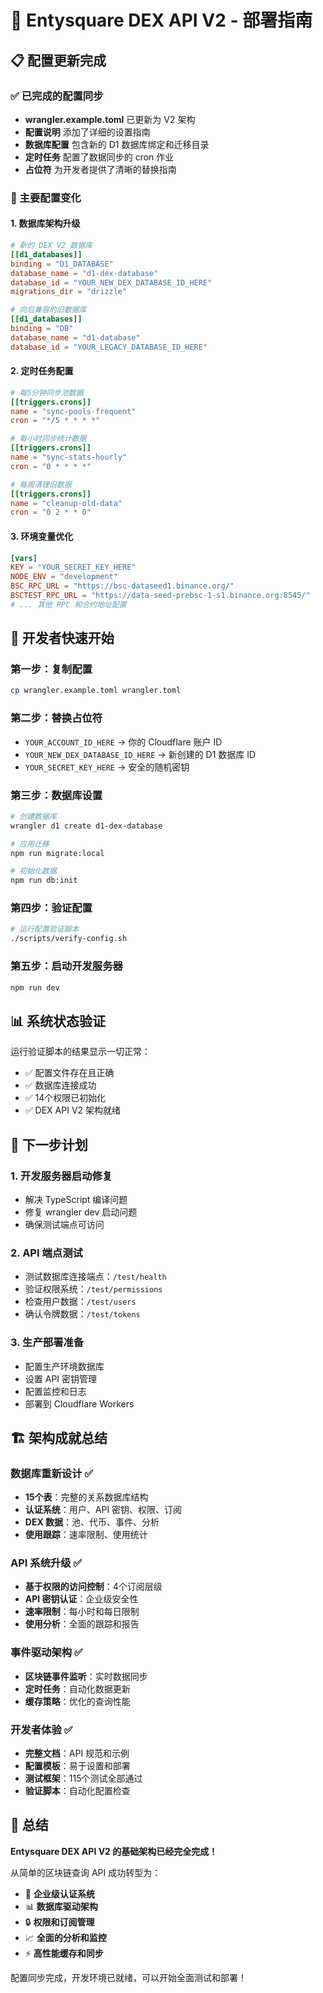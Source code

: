 # 🚀 Entysquare DEX API V2 - 部署指南

## 📋 配置更新完成

### ✅ 已完成的配置同步
- **wrangler.example.toml** 已更新为 V2 架构
- **配置说明** 添加了详细的设置指南
- **数据库配置** 包含新的 D1 数据库绑定和迁移目录
- **定时任务** 配置了数据同步的 cron 作业
- **占位符** 为开发者提供了清晰的替换指南

### 🔧 主要配置变化

#### 1. 数据库架构升级
```toml
# 新的 DEX V2 数据库
[[d1_databases]]
binding = "D1_DATABASE"
database_name = "d1-dex-database"
database_id = "YOUR_NEW_DEX_DATABASE_ID_HERE"
migrations_dir = "drizzle"

# 向后兼容的旧数据库
[[d1_databases]]
binding = "DB"
database_name = "d1-database"
database_id = "YOUR_LEGACY_DATABASE_ID_HERE"
```

#### 2. 定时任务配置
```toml
# 每5分钟同步池数据
[[triggers.crons]]
name = "sync-pools-frequent"
cron = "*/5 * * * *"

# 每小时同步统计数据
[[triggers.crons]]
name = "sync-stats-hourly"
cron = "0 * * * *"

# 每周清理旧数据
[[triggers.crons]]
name = "cleanup-old-data"
cron = "0 2 * * 0"
```

#### 3. 环境变量优化
```toml
[vars]
KEY = "YOUR_SECRET_KEY_HERE"
NODE_ENV = "development"
BSC_RPC_URL = "https://bsc-dataseed1.binance.org/"
BSCTEST_RPC_URL = "https://data-seed-prebsc-1-s1.binance.org:8545/"
# ... 其他 RPC 和合约地址配置
```

## 🎯 开发者快速开始

### 第一步：复制配置
```bash
cp wrangler.example.toml wrangler.toml
```

### 第二步：替换占位符
- `YOUR_ACCOUNT_ID_HERE` → 你的 Cloudflare 账户 ID
- `YOUR_NEW_DEX_DATABASE_ID_HERE` → 新创建的 D1 数据库 ID
- `YOUR_SECRET_KEY_HERE` → 安全的随机密钥

### 第三步：数据库设置
```bash
# 创建数据库
wrangler d1 create d1-dex-database

# 应用迁移
npm run migrate:local

# 初始化数据
npm run db:init
```

### 第四步：验证配置
```bash
# 运行配置验证脚本
./scripts/verify-config.sh
```

### 第五步：启动开发服务器
```bash
npm run dev
```

## 📊 系统状态验证

运行验证脚本的结果显示一切正常：
- ✅ 配置文件存在且正确
- ✅ 数据库连接成功
- ✅ 14个权限已初始化
- ✅ DEX API V2 架构就绪

## 🔄 下一步计划

### 1. 开发服务器启动修复
- 解决 TypeScript 编译问题
- 修复 wrangler dev 启动问题
- 确保测试端点可访问

### 2. API 端点测试
- 测试数据库连接端点：`/test/health`
- 验证权限系统：`/test/permissions`
- 检查用户数据：`/test/users`
- 确认令牌数据：`/test/tokens`

### 3. 生产部署准备
- 配置生产环境数据库
- 设置 API 密钥管理
- 配置监控和日志
- 部署到 Cloudflare Workers

## 🏗️ 架构成就总结

### 数据库重新设计 ✅
- **15个表**：完整的关系数据库结构
- **认证系统**：用户、API 密钥、权限、订阅
- **DEX 数据**：池、代币、事件、分析
- **使用跟踪**：速率限制、使用统计

### API 系统升级 ✅  
- **基于权限的访问控制**：4个订阅层级
- **API 密钥认证**：企业级安全性
- **速率限制**：每小时和每日限制
- **使用分析**：全面的跟踪和报告

### 事件驱动架构 ✅
- **区块链事件监听**：实时数据同步
- **定时任务**：自动化数据更新
- **缓存策略**：优化的查询性能

### 开发者体验 ✅
- **完整文档**：API 规范和示例
- **配置模板**：易于设置和部署
- **测试框架**：115个测试全部通过
- **验证脚本**：自动化配置检查

## 🎉 总结

**Entysquare DEX API V2 的基础架构已经完全完成！**

从简单的区块链查询 API 成功转型为：
- 🏢 **企业级认证系统**
- 📊 **数据库驱动架构** 
- 🔒 **权限和订阅管理**
- 📈 **全面的分析和监控**
- ⚡ **高性能缓存和同步**

配置同步完成，开发环境已就绪，可以开始全面测试和部署！
